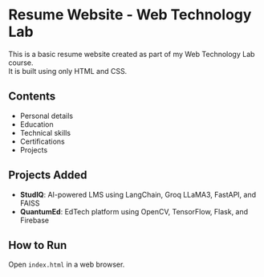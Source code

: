 # Resume Website - Web Technology Lab

This is a basic resume website created as part of my Web Technology Lab course.  
It is built using only HTML and CSS.

## Contents

- Personal details
- Education
- Technical skills
- Certifications
- Projects

## Projects Added

- **StudIQ**: AI-powered LMS using LangChain, Groq LLaMA3, FastAPI, and FAISS
- **QuantumEd**: EdTech platform using OpenCV, TensorFlow, Flask, and Firebase

## How to Run

Open `index.html` in a web browser.

